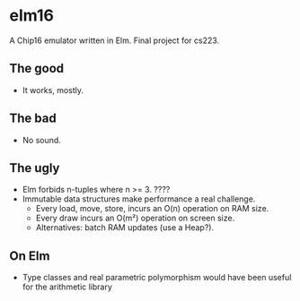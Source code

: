 # elm16

A Chip16 emulator written in Elm. Final project for cs223.

## The good
- It works, mostly.

## The bad
- No sound.

## The ugly
- Elm forbids n-tuples where n >= 3. ????
- Immutable data structures make performance a real challenge.
    - Every load, move, store, incurs an O(n) operation on RAM size.
    - Every draw incurs an O(m²) operation on screen size.
    - Alternatives: batch RAM updates (use a Heap?).

## On Elm
- Type classes and real parametric polymorphism would have been useful for the arithmetic library